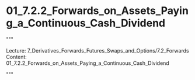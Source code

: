 # 01_7.2.2_Forwards_on_Assets_Paying_a_Continuous_Cash_Dividend

"""

Lecture: 7_Derivatives_Forwards_Futures_Swaps_and_Options/7.2_Forwards
Content: 01_7.2.2_Forwards_on_Assets_Paying_a_Continuous_Cash_Dividend

"""

